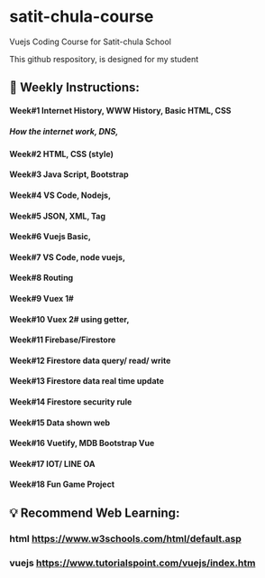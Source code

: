# satit-chula-course
Vuejs Coding Course for Satit-chula School

This github respository, is designed for my student 

## 📝 Weekly Instructions:
#### Week#1 Internet History, WWW History, Basic HTML, CSS
##### How the internet work, DNS, 
#### Week#2 HTML, CSS (style)
#### Week#3 Java Script, Bootstrap
#### Week#4 VS Code, Nodejs,
#### Week#5 JSON, XML, Tag
#### Week#6 Vuejs Basic,
#### Week#7 VS Code, node vuejs, 
#### Week#8 Routing
#### Week#9 Vuex 1#
#### Week#10 Vuex 2# using getter, 
#### Week#11 Firebase/Firestore
#### Week#12 Firestore data query/ read/ write
#### Week#13 Firestore data real time update
#### Week#14 Firestore security rule
#### Week#15 Data shown web
#### Week#16 Vuetify, MDB Bootstrap Vue
#### Week#17 IOT/ LINE OA
#### Week#18 Fun Game Project


## 💡 Recommend Web Learning:
### html https://www.w3schools.com/html/default.asp
### vuejs https://www.tutorialspoint.com/vuejs/index.htm
